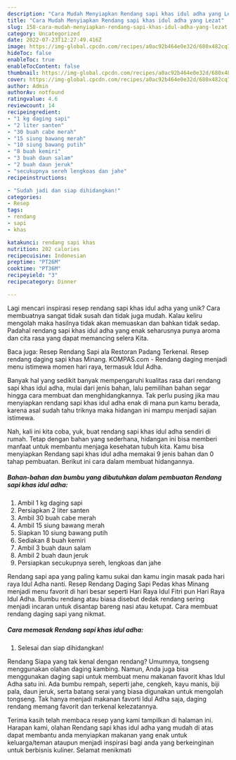 ```yaml
---
description: "Cara Mudah Menyiapkan Rendang sapi khas idul adha yang Lezat"
title: "Cara Mudah Menyiapkan Rendang sapi khas idul adha yang Lezat"
slug: 158-cara-mudah-menyiapkan-rendang-sapi-khas-idul-adha-yang-lezat
category: Uncategorized
date: 2022-07-23T12:27:49.416Z
image: https://img-global.cpcdn.com/recipes/a0ac92b464e0e32d/680x482cq70/rendang-sapi-khas-idul-adha-foto-resep-utama.jpg
hideToc: false
enableToc: true
enableTocContent: false
thumbnail: https://img-global.cpcdn.com/recipes/a0ac92b464e0e32d/680x482cq70/rendang-sapi-khas-idul-adha-foto-resep-utama.jpg
cover: https://img-global.cpcdn.com/recipes/a0ac92b464e0e32d/680x482cq70/rendang-sapi-khas-idul-adha-foto-resep-utama.jpg
author: Admin
authorAv: notfound
ratingvalue: 4.6
reviewcount: 14
recipeingredient:
- "1 kg daging sapi"
- "2 liter santen"
- "30 buah cabe merah"
- "15 siung bawang merah"
- "10 siung bawang putih"
- "8 buah kemiri"
- "3 buah daun salam"
- "2 buah daun jeruk"
- "secukupnya sereh lengkoas dan jahe"
recipeinstructions:

- "Sudah jadi dan siap dihidangkan!"
categories:
- Resep
tags:
- rendang
- sapi
- khas

katakunci: rendang sapi khas 
nutrition: 202 calories
recipecuisine: Indonesian
preptime: "PT26M"
cooktime: "PT36M"
recipeyield: "3"
recipecategory: Dinner

---
```





Lagi mencari inspirasi resep rendang sapi khas idul adha yang unik? Cara membuatnya sangat tidak susah dan tidak juga mudah. Kalau keliru mengolah maka hasilnya tidak akan memuaskan dan bahkan tidak sedap. Padahal rendang sapi khas idul adha yang enak seharusnya punya aroma dan cita rasa yang dapat memancing selera Kita.





Baca juga: Resep Rendang Sapi ala Restoran Padang Terkenal. Resep rendang daging sapi khas Minang. KOMPAS.com - Rendang daging menjadi menu istimewa momen hari raya, termasuk Idul Adha.

Banyak hal yang sedikit banyak mempengaruhi kualitas rasa dari rendang sapi khas idul adha, mulai dari jenis bahan, lalu pemilihan bahan segar hingga cara membuat dan menghidangkannya. Tak perlu pusing jika mau menyiapkan rendang sapi khas idul adha enak di mana pun kamu berada, karena asal sudah tahu triknya maka hidangan ini mampu menjadi sajian istimewa.






Nah, kali ini kita coba, yuk, buat rendang sapi khas idul adha sendiri di rumah. Tetap dengan bahan yang sederhana, hidangan ini bisa memberi manfaat untuk membantu menjaga kesehatan tubuh kita. Kamu bisa menyiapkan Rendang sapi khas idul adha memakai 9 jenis bahan dan 0 tahap pembuatan. Berikut ini cara dalam membuat hidangannya.

<!--inarticleads1-->

##### Bahan-bahan dan bumbu yang dibutuhkan dalam pembuatan Rendang sapi khas idul adha:

1. Ambil 1 kg daging sapi
1. Persiapkan 2 liter santen
1. Ambil 30 buah cabe merah
1. Ambil 15 siung bawang merah
1. Siapkan 10 siung bawang putih
1. Sediakan 8 buah kemiri
1. Ambil 3 buah daun salam
1. Ambil 2 buah daun jeruk
1. Persiapkan secukupnya sereh, lengkoas dan jahe


Rendang sapi apa yang paling kamu sukai dan kamu ingin masak pada hari raya Idul Adha nanti. Resep Rendang Daging Sapi Pedas khas Minang menjadi menu favorit di hari besar seperti Hari Raya Idul Fitri pun Hari Raya Idul Adha. Bumbu rendang atau biasa disebut dedak rendang sering menjadi incaran untuk disantap bareng nasi atau ketupat. Cara membuat rendang daging sapi yang nikmat. 

<!--inarticleads2-->

##### Cara memasak Rendang sapi khas idul adha:


1. Selesai dan siap dihidangkan!

Rendang Siapa yang tak kenal dengan rendang? Umumnya, tongseng menggunakan olahan daging kambing. Namun, Anda juga bisa menggunakan daging sapi untuk membuat menu makanan favorit khas Idul Adha satu ini. Ada bumbu rempah, seperti jahe, cengkeh, kayu manis, biji pala, daun jeruk, serta batang serai yang biasa digunakan untuk mengolah tongseng. Tak hanya menjadi makanan favorti Idul Adha saja, daging rendang memang favorit dan terkenal kelezatannya. 

Terima kasih telah membaca resep yang kami tampilkan di halaman ini. Harapan kami, olahan Rendang sapi khas idul adha yang mudah di atas dapat membantu anda menyiapkan makanan yang enak untuk keluarga/teman ataupun menjadi inspirasi bagi anda yang berkeinginan untuk berbisnis kuliner. Selamat menikmati
